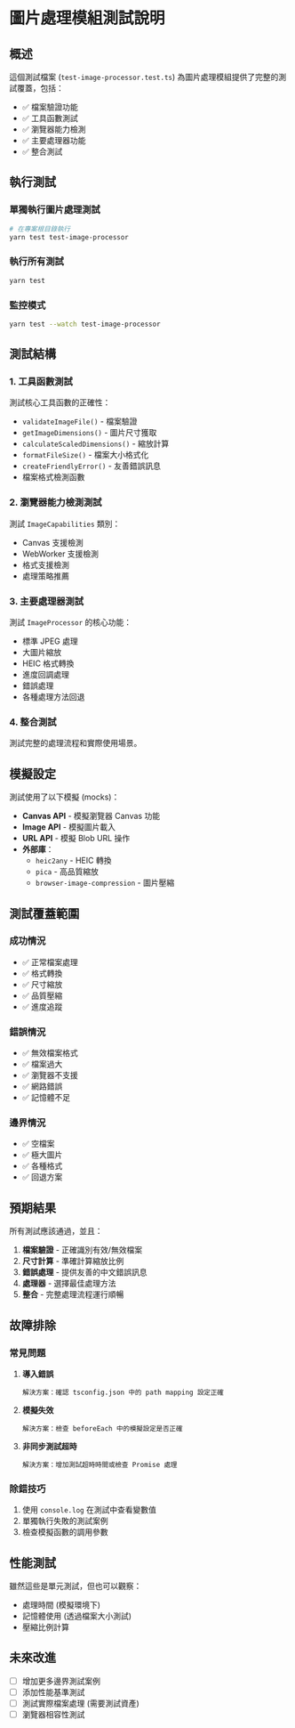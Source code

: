 # 圖片處理模組測試說明

## 概述

這個測試檔案 (`test-image-processor.test.ts`) 為圖片處理模組提供了完整的測試覆蓋，包括：

- ✅ 檔案驗證功能
- ✅ 工具函數測試
- ✅ 瀏覽器能力檢測
- ✅ 主要處理器功能
- ✅ 整合測試

## 執行測試

### 單獨執行圖片處理測試

```bash
# 在專案根目錄執行
yarn test test-image-processor
```

### 執行所有測試

```bash
yarn test
```

### 監控模式

```bash
yarn test --watch test-image-processor
```

## 測試結構

### 1. 工具函數測試

測試核心工具函數的正確性：

- `validateImageFile()` - 檔案驗證
- `getImageDimensions()` - 圖片尺寸獲取
- `calculateScaledDimensions()` - 縮放計算
- `formatFileSize()` - 檔案大小格式化
- `createFriendlyError()` - 友善錯誤訊息
- 檔案格式檢測函數

### 2. 瀏覽器能力檢測測試

測試 `ImageCapabilities` 類別：

- Canvas 支援檢測
- WebWorker 支援檢測
- 格式支援檢測
- 處理策略推薦

### 3. 主要處理器測試

測試 `ImageProcessor` 的核心功能：

- 標準 JPEG 處理
- 大圖片縮放
- HEIC 格式轉換
- 進度回調處理
- 錯誤處理
- 各種處理方法回退

### 4. 整合測試

測試完整的處理流程和實際使用場景。

## 模擬設定

測試使用了以下模擬 (mocks)：

- **Canvas API** - 模擬瀏覽器 Canvas 功能
- **Image API** - 模擬圖片載入
- **URL API** - 模擬 Blob URL 操作
- **外部庫**：
  - `heic2any` - HEIC 轉換
  - `pica` - 高品質縮放
  - `browser-image-compression` - 圖片壓縮

## 測試覆蓋範圍

### 成功情況
- ✅ 正常檔案處理
- ✅ 格式轉換
- ✅ 尺寸縮放
- ✅ 品質壓縮
- ✅ 進度追蹤

### 錯誤情況
- ✅ 無效檔案格式
- ✅ 檔案過大
- ✅ 瀏覽器不支援
- ✅ 網路錯誤
- ✅ 記憶體不足

### 邊界情況
- ✅ 空檔案
- ✅ 極大圖片
- ✅ 各種格式
- ✅ 回退方案

## 預期結果

所有測試應該通過，並且：

1. **檔案驗證** - 正確識別有效/無效檔案
2. **尺寸計算** - 準確計算縮放比例
3. **錯誤處理** - 提供友善的中文錯誤訊息
4. **處理器** - 選擇最佳處理方法
5. **整合** - 完整處理流程運行順暢

## 故障排除

### 常見問題

1. **導入錯誤**
   ```
   解決方案：確認 tsconfig.json 中的 path mapping 設定正確
   ```

2. **模擬失效**
   ```
   解決方案：檢查 beforeEach 中的模擬設定是否正確
   ```

3. **非同步測試超時**
   ```
   解決方案：增加測試超時時間或檢查 Promise 處理
   ```

### 除錯技巧

1. 使用 `console.log` 在測試中查看變數值
2. 單獨執行失敗的測試案例
3. 檢查模擬函數的調用參數

## 性能測試

雖然這些是單元測試，但也可以觀察：

- 處理時間 (模擬環境下)
- 記憶體使用 (透過檔案大小測試)
- 壓縮比例計算

## 未來改進

- [ ] 增加更多邊界測試案例
- [ ] 添加性能基準測試
- [ ] 測試實際檔案處理 (需要測試資產)
- [ ] 瀏覽器相容性測試 